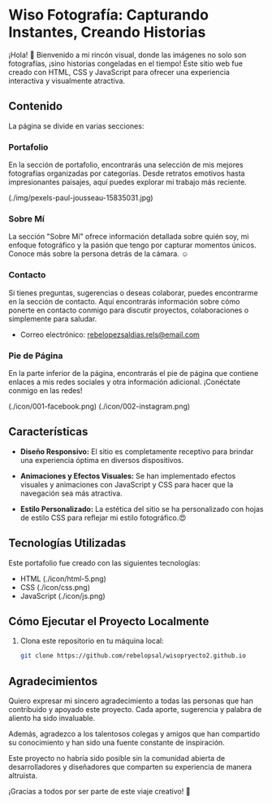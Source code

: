 
# Wiso Fotografía: Capturando Instantes, Creando Historias

¡Hola! 📸 Bienvenido a mi rincón visual, donde las imágenes no solo son fotografías, ¡sino historias congeladas en el tiempo! 
Este sitio web fue creado con HTML, CSS y JavaScript para ofrecer una experiencia interactiva y visualmente atractiva.

## Contenido

La página se divide en varias secciones:

### Portafolio

En la sección de portafolio, encontrarás una selección de mis mejores fotografías organizadas por categorías. Desde retratos emotivos hasta impresionantes paisajes, aquí puedes explorar mi trabajo más reciente.

(./img/pexels-paul-jousseau-15835031.jpg)

### Sobre Mí 

La sección "Sobre Mí" ofrece información detallada sobre quién soy, mi enfoque fotográfico y la pasión que tengo por capturar momentos únicos. Conoce más sobre la persona detrás de la cámara. ☺️

### Contacto

Si tienes preguntas, sugerencias o deseas colaborar, puedes encontrarme en la sección de contacto. Aquí encontrarás información sobre cómo ponerte en contacto conmigo para discutir proyectos, colaboraciones o simplemente para saludar.

- Correo electrónico: rebelopezsaldias.rels@email.com

### Pie de Página

En la parte inferior de la página, encontrarás el pie de página que contiene enlaces a mis redes sociales y otra información adicional. ¡Conéctate conmigo en las redes!

(./icon/001-facebook.png)
(./icon/002-instagram.png)

## Características

- **Diseño Responsivo:** El sitio es completamente receptivo para brindar una experiencia óptima en diversos dispositivos.

- **Animaciones y Efectos Visuales:** Se han implementado efectos visuales y animaciones con JavaScript y CSS para hacer que la navegación sea más atractiva.

- **Estilo Personalizado:** La estética del sitio se ha personalizado con hojas de estilo CSS para reflejar mi estilo fotográfico.😍

## Tecnologías Utilizadas

Este portafolio fue creado con las siguientes tecnologías:

- HTML (./icon/html-5.png)
- CSS (./icon/css.png)
- JavaScript (./icon/js.png)

## Cómo Ejecutar el Proyecto Localmente

1. Clona este repositorio en tu máquina local:
   ```bash
   git clone https://github.com/rebelopsal/wisopryecto2.github.io

## Agradecimientos

Quiero expresar mi sincero agradecimiento a todas las personas que han contribuido y apoyado este proyecto. Cada aporte, sugerencia y palabra de aliento ha sido invaluable.

Además, agradezco a los talentosos colegas y amigos que han compartido su conocimiento y han sido una fuente constante de inspiración.

Este proyecto no habría sido posible sin la comunidad abierta de desarrolladores y diseñadores que comparten su experiencia de manera altruista.

¡Gracias a todos por ser parte de este viaje creativo!
🤗




